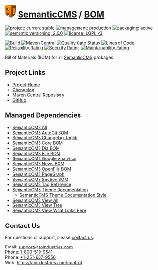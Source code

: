 # [<img src="ao-logo.png" alt="AO Logo" width="35" height="40">](https://github.com/ao-apps) [SemanticCMS](https://github.com/ao-apps/semanticcms) / [BOM](https://github.com/ao-apps/semanticcms-bom)

[![project: current stable](https://semanticcms.com/ao-badges/project-current-stable.svg)](https://aoindustries.com/life-cycle#project-current-stable)
[![management: production](https://semanticcms.com/ao-badges/management-production.svg)](https://aoindustries.com/life-cycle#management-production)
[![packaging: active](https://semanticcms.com/ao-badges/packaging-active.svg)](https://aoindustries.com/life-cycle#packaging-active)  
[![semantic versioning: 2.0.0](https://semanticcms.com/ao-badges/semver-2.0.0.svg)](http://semver.org/spec/v2.0.0.html)
[![license: LGPL v3](https://semanticcms.com/ao-badges/license-lgpl-3.0.svg)](https://www.gnu.org/licenses/lgpl-3.0)

[![Build](https://github.com/ao-apps/semanticcms-bom/workflows/Build/badge.svg?branch=1.x)](https://github.com/ao-apps/semanticcms-bom/actions?query=workflow%3ABuild)
[![Maven Central](https://maven-badges.herokuapp.com/maven-central/com.semanticcms/semanticcms-bom/badge.svg)](https://maven-badges.herokuapp.com/maven-central/com.semanticcms/semanticcms-bom)
[![Quality Gate Status](https://sonarcloud.io/api/project_badges/measure?branch=1.x&project=com.semanticcms%3Asemanticcms-bom&metric=alert_status)](https://sonarcloud.io/dashboard?branch=1.x&id=com.semanticcms%3Asemanticcms-bom)
[![Lines of Code](https://sonarcloud.io/api/project_badges/measure?branch=1.x&project=com.semanticcms%3Asemanticcms-bom&metric=ncloc)](https://sonarcloud.io/component_measures?branch=1.x&id=com.semanticcms%3Asemanticcms-bom&metric=ncloc)  
[![Reliability Rating](https://sonarcloud.io/api/project_badges/measure?branch=1.x&project=com.semanticcms%3Asemanticcms-bom&metric=reliability_rating)](https://sonarcloud.io/component_measures?branch=1.x&id=com.semanticcms%3Asemanticcms-bom&metric=Reliability)
[![Security Rating](https://sonarcloud.io/api/project_badges/measure?branch=1.x&project=com.semanticcms%3Asemanticcms-bom&metric=security_rating)](https://sonarcloud.io/component_measures?branch=1.x&id=com.semanticcms%3Asemanticcms-bom&metric=Security)
[![Maintainability Rating](https://sonarcloud.io/api/project_badges/measure?branch=1.x&project=com.semanticcms%3Asemanticcms-bom&metric=sqale_rating)](https://sonarcloud.io/component_measures?branch=1.x&id=com.semanticcms%3Asemanticcms-bom&metric=Maintainability)

Bill of Materials (BOM) for all [SemanticCMS](https://github.com/ao-apps/semanticcms) packages.

## Project Links
* [Project Home](https://semanticcms.com/bom/)
* [Changelog](https://semanticcms.com/bom/changelog)
* [Maven Central Repository](https://central.sonatype.com/artifact/com.semanticcms/semanticcms-bom)
* [GitHub](https://github.com/ao-apps/semanticcms-bom)

## Managed Dependencies
* [SemanticCMS All](https://github.com/ao-apps/semanticcms-all)
* [SemanticCMS AutoGit BOM](https://github.com/ao-apps/semanticcms-autogit-bom)
* [SemanticCMS Changelog Taglib](https://github.com/ao-apps/semanticcms-changelog-taglib)
* [SemanticCMS Core BOM](https://github.com/ao-apps/semanticcms-core-bom)
* [SemanticCMS Dia BOM](https://github.com/ao-apps/semanticcms-dia-bom)
* [SemanticCMS File BOM](https://github.com/ao-apps/semanticcms-file-bom)
* [SemanticCMS Google Analytics](https://github.com/ao-apps/semanticcms-google-analytics)
* [SemanticCMS News BOM](https://github.com/ao-apps/semanticcms-news-bom)
* [SemanticCMS OpenFile BOM](https://github.com/ao-apps/semanticcms-openfile-bom)
* [SemanticCMS PageGraph](https://github.com/ao-apps/semanticcms-pagegraph)
* [SemanticCMS Section BOM](https://github.com/ao-apps/semanticcms-section-bom)
* [SemanticCMS Tag Reference](https://github.com/ao-apps/semanticcms-tag-reference)
* [SemanticCMS Theme Documentation](https://github.com/ao-apps/semanticcms-theme-documentation)
    * [SemanticCMS Theme Documentation Style](https://github.com/ao-apps/semanticcms-theme-documentation-style)
* [SemanticCMS View All](https://github.com/ao-apps/semanticcms-view-all)
* [SemanticCMS View Tree](https://github.com/ao-apps/semanticcms-view-tree)
* [SemanticCMS View What Links Here](https://github.com/ao-apps/semanticcms-view-what-links-here)

## Contact Us
For questions or support, please [contact us](https://aoindustries.com/contact):

Email: [support@aoindustries.com](mailto:support@aoindustries.com)  
Phone: [1-800-519-9541](tel:1-800-519-9541)  
Phone: [+1-251-607-9556](tel:+1-251-607-9556)  
Web: https://aoindustries.com/contact
